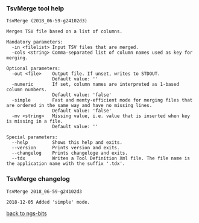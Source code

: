 ### TsvMerge tool help
	TsvMerge (2018_06-59-g24102d3)
	
	Merges TSV file based on a list of columns.
	
	Mandatory parameters:
	  -in <filelist> Input TSV files that are merged.
	  -cols <string> Comma-separated list of column names used as key for merging.
	
	Optional parameters:
	  -out <file>    Output file. If unset, writes to STDOUT.
	                 Default value: ''
	  -numeric       If set, column names are interpreted as 1-based column numbers.
	                 Default value: 'false'
	  -simple        Fast and memty-efficient mode for merging files that are ordered in the same way and have no missing lines.
	                 Default value: 'false'
	  -mv <string>   Missing value, i.e. value that is inserted when key is missing in a file.
	                 Default value: ''
	
	Special parameters:
	  --help         Shows this help and exits.
	  --version      Prints version and exits.
	  --changelog    Prints changeloge and exits.
	  --tdx          Writes a Tool Definition Xml file. The file name is the application name with the suffix '.tdx'.
	
### TsvMerge changelog
	TsvMerge 2018_06-59-g24102d3
	
	2018-12-05 Added 'simple' mode.
[back to ngs-bits](https://github.com/imgag/ngs-bits)